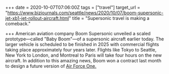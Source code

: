 +++
date = 2020-10-07T07:06:00Z
tags = ["travel"]
target_url = "https://www.bizjournals.com/seattle/news/2020/10/07/boom-supersonic-jet-xb1-jet-rollout-aircraft.html"
title = "Supersonic travel is making a comeback."

+++
American aviation company Boom Supersonic unveiled a scaled prototype—called "Baby Boom"—of a supersonic aircraft earlier today. The larger vehicle is scheduled to be finished in 2025 with commercial flights taking place approximately four years later. Flights like Tokyo to Seattle, New York to London, and Montreal to Paris will take four hours on the new aircraft. In addition to this amazing news, Boom won a contract last month to design a future version of [Air Force One.](https://www.bizjournals.com/seattle/news/2020/09/11/boom-supersonic-us-air-force-contract-air-force-on.html?ana=e_sea_bn_editorschoice_editorschoice&j=90531829&t=Breaking%20News&mkt_tok=eyJpIjoiTnpBME9HVmlZVEl6T1dVMyIsInQiOiJaRWMwMklabFB5bVdGOUYrYmdPb0lCNzlzSVp5R1RhSjhha2JzMEVob3BBYVYzVkxtTGt0c0IyYWN4V0wzMkd4ZCtwTmJFY0JCNmt3YWxYbFZSS2xXcVZmeXc0d3lFd3VwSVlcL1ZkNDRxZzVyM0VVYlBENmNJamduTzVGNmlYNSsifQ%3D%3D)